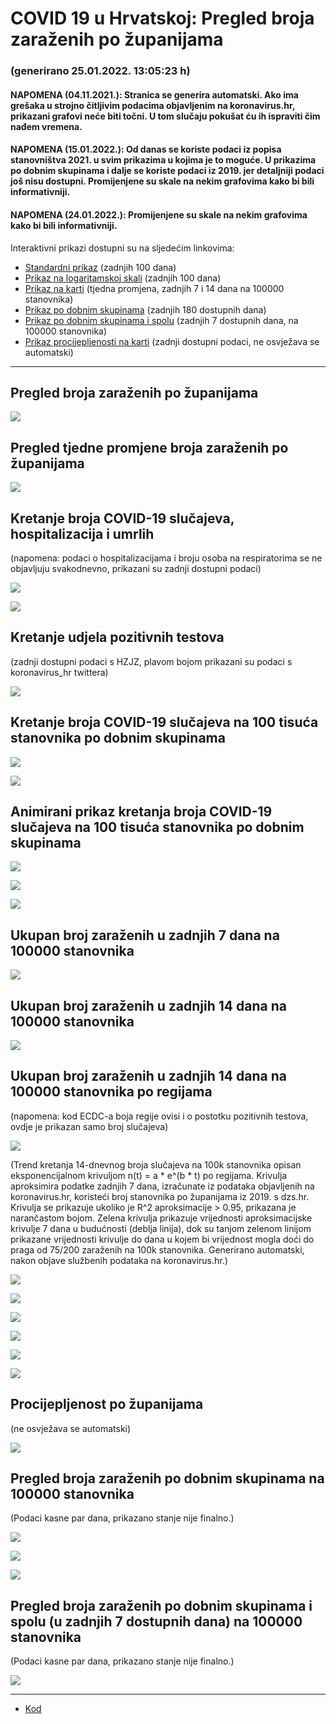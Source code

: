 # COVID 19 u Hrvatskoj: Pregled broja zaraženih po županijama

### (generirano 25.01.2022. 13:05:23 h)

#### NAPOMENA (04.11.2021.): Stranica se generira automatski. Ako ima grešaka u strojno čitljivim podacima objavljenim na koronavirus.hr, prikazani grafovi neće biti točni. U tom slučaju pokušat ću ih ispraviti čim nađem vremena.

#### NAPOMENA (15.01.2022.): Od danas se koriste podaci iz popisa stanovništva 2021. u svim prikazima u kojima je to moguće. U prikazima po dobnim skupinama i dalje se koriste podaci iz 2019. jer detaljniji podaci još nisu dostupni. Promijenjene su skale na nekim grafovima kako bi bili informativniji.

#### NAPOMENA (24.01.2022.): Promijenjene su skale na nekim grafovima kako bi bili informativniji.

Interaktivni prikazi dostupni su na sljedećim linkovima:

- [Standardni prikaz](html/index.html) (zadnjih 100 dana)
- [Prikaz na logaritamskoj skali](html/index_log.html) (zadnjih 100 dana)
- [Prikaz na karti](html/index_map.html) (tjedna promjena, zadnjih 7 i 14 dana na 100000 stanovnika)
- [Prikaz po dobnim skupinama](html/index_per_age.html) (zadnjih 180 dostupnih dana)
- [Prikaz po dobnim skupinama i spolu](html/index_pyramid.html) (zadnjih 7 dostupnih dana, na 100000 stanovnika)
- [Prikaz procijepljenosti na karti](html/index_vaccination.html) (zadnji dostupni podaci, ne osvježava se automatski)

-----

## Pregled broja zaraženih po županijama

![](img/2022_01_24_line_plots.png)

## Pregled tjedne promjene broja zaraženih po županijama

![](img/2022_01_24_map.png)

## Kretanje broja COVID-19 slučajeva, hospitalizacija i umrlih

(napomena: podaci o hospitalizacijama i broju osoba na respiratorima se ne objavljuju svakodnevno, prikazani su zadnji dostupni podaci)

![](img/2022_01_24_cases_hospitalisations_deaths.png)

![](img/2022_01_24_cases_hospitalisations_deaths_log.png)

## Kretanje udjela pozitivnih testova

(zadnji dostupni podaci s HZJZ, plavom bojom prikazani su podaci s koronavirus_hr twittera)

![](img/2022_01_24_percentage_positive_tests.png)

## Kretanje broja COVID-19 slučajeva na 100 tisuća stanovnika po dobnim skupinama

![](img/2022_01_24_cases_per_age_group_lines.png)

![](img/2022_01_24_cases_per_age_group_lines_log.png)

## Animirani prikaz kretanja broja COVID-19 slučajeva na 100 tisuća stanovnika po dobnim skupinama

![](img/2022_01_24anim_aug_1200.gif)

![](img/anim_cases_2022_01_24_vs_2020.gif)

![](img/2022_01_24all_counties_dots.png)

## Ukupan broj zaraženih u zadnjih 7 dana na 100000 stanovnika

![](img/2022_01_24_map_7_day_per_100k.png)

## Ukupan broj zaraženih u zadnjih 14 dana na 100000 stanovnika

![](img/2022_01_24_map_14_day_per_100k.png)

## Ukupan broj zaraženih u zadnjih 14 dana na 100000 stanovnika po regijama

(napomena: kod ECDC-a boja regije ovisi i o postotku pozitivnih testova, ovdje je prikazan samo broj slučajeva)

![](img/2022_01_24_map_14_day_per_100k_region.png)

(Trend kretanja 14-dnevnog broja slučajeva na 100k stanovnika opisan eksponencijalnom krivuljom n(t) = a * e^(b * t) po regijama. Krivulja aproksimira podatke zadnjih 7 dana, izračunate iz podataka objavljenih na koronavirus.hr, koristeći broj stanovnika po županijama iz 2019. s dzs.hr. Krivulja se prikazuje ukoliko je R^2 aproksimacije > 0.95, prikazana je narančastom bojom. Zelena krivulja prikazuje vrijednosti aproksimacijske krivulje 7 dana u budućnosti (deblja linija), dok su tanjom zelenom linijom prikazane vrijednosti krivulje do dana u kojem bi vrijednost mogla doći do praga od 75/200 zaraženih na 100k stanovnika. Generirano automatski, nakon objave službenih podataka na koronavirus.hr.)

![](img/2022_01_24_current_Jadranska_Hrvatska.png)

![](img/2022_01_24_current_Panonska_Hrvatska.png)

![](img/2022_01_24_current_Grad_Zagreb.png)

![](img/2022_01_24_current_Sjeverna_Hrvatska.png)

![](img/2022_01_24_current_Republika_Hrvatska.png)

![](img/2022_01_24_cases_hospitalisations_deaths_Republika_Hrvatska.png)

## Procijepljenost po županijama

(ne osvježava se automatski)

![](img/2022_01_24_vaccination.png)

## Pregled broja zaraženih po dobnim skupinama na 100000 stanovnika

(Podaci kasne par dana, prikazano stanje nije finalno.)

![](img/2022_01_24_per_age_group.png)

![](img/2022_01_24_per_age_group_all_0.png)

![](img/2022_01_24_per_age_group_all_1.png)

## Pregled broja zaraženih po dobnim skupinama i spolu (u zadnjih 7 dostupnih dana) na 100000 stanovnika

(Podaci kasne par dana, prikazano stanje nije finalno.)

![](img/2022_01_24_pyramid.png)

-----

- [Kod](https://github.com/ppalasek/covid_plots_croatia)

